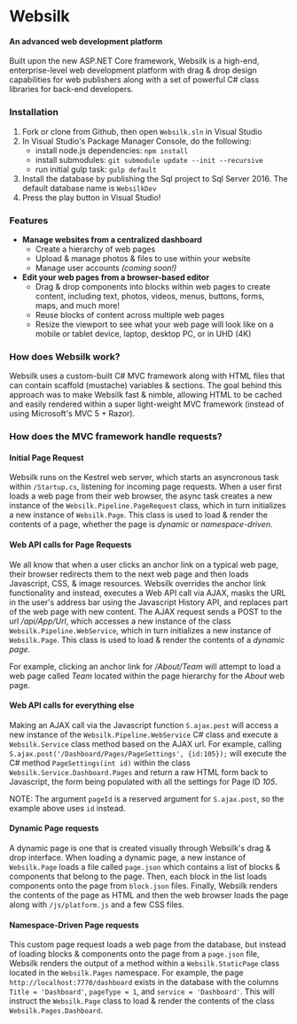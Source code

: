 # Websilk
#### An advanced web development platform
Built upon the new ASP.NET Core framework, Websilk is a high-end, enterprise-level web development platform with drag & drop design capabilities for web publishers along with a set of powerful C# class libraries for back-end developers.

### Installation
1. Fork or clone from Github, then open `Websilk.sln` in Visual Studio
2. In Visual Studio's Package Manager Console, do the following:
    * install node.js dependencies: `npm install`
    * install submodules: `git submodule update --init --recursive`
    * run initial gulp task: `gulp default`
2. Install the database by publishing the Sql project to Sql Server 2016. The default database name is `WebsilkDev`
3. Press the play button in Visual Studio!


### Features
* **Manage websites from a centralized dashboard**
  * Create a hierarchy of web pages
  * Upload & manage photos & files to use within your website
  * Manage user accounts *(coming soon!)*
* **Edit your web pages from a browser-based editor**
  * Drag & drop components into blocks within web pages to create content, including text, photos, videos, menus, buttons, forms, maps, and much more!
  * Reuse blocks of content across multiple web pages
  * Resize the viewport to see what your web page will look like on a mobile or tablet device, laptop, desktop PC, or in UHD (4K)


### How does Websilk work?
Websilk uses a custom-built C# MVC framework along with HTML files that can contain scaffold (mustache) variables & sections. The goal behind this approach was to make Websilk fast & nimble, allowing HTML to be cached and easily rendered within a super light-weight MVC framework (instead of using Microsoft's MVC 5 + Razor).

### How does the MVC framework handle requests?

#### Initial Page Request
Websilk runs on the Kestrel web server, which starts an asyncronous task within `/Startup.cs`, listening for incoming page requests. When a user first loads a web page from their web browser, the async task creates a new instance of the `Websilk.Pipeline.PageRequest` class, which in turn initializes a new instance of `Websilk.Page`. This class is used to load & render the contents of a page, whether the page is *dynamic* or *namespace-driven*.

#### Web API calls for Page Requests
We all know that when a user clicks an anchor link on a typical web page, their browser redirects them to the next web page and then loads Javascript, CSS, & image resources. Websilk overrides the anchor link functionality and instead, executes a Web API call via AJAX, masks the URL in the user's address bar using the Javascript History API, and replaces part of the web page with new content. The AJAX request sends a POST to the url */api/App/Url*, which accesses a new instance of the class `Websilk.Pipeline.WebService`, which in turn initializes a new instance of `Websilk.Page`. This class is used to load & render the contents of a *dynamic page*.

For example, clicking an anchor link for */About/Team* will attempt to load a web page called *Team* located within the page hierarchy for the *About* web page.

#### Web API calls for everything else
Making an AJAX call via the Javascript function `S.ajax.post` will access a new instance of the `Websilk.Pipeline.WebService` C# class and execute a `Websilk.Service` class method based on the AJAX url. For example, calling `S.ajax.post('/Dashboard/Pages/PageSettings', {id:105});` will execute the C# method `PageSettings(int id)` within the class `Websilk.Service.Dashboard.Pages` and return a raw HTML form back to Javascript, the form being populated with all the settings for Page ID *105*. 

NOTE: The argument `pageId` is a reserved argument for `S.ajax.post`, so the example above uses `id` instead.

#### Dynamic Page requests
 A dynamic page is one that is created visually through Websilk's drag & drop interface. When loading a dynamic page, a new instance of `Websilk.Page` loads a file called `page.json` which contains a list of blocks & components that belong to the page. Then, each block in the list loads components onto the page from `block.json` files. Finally, Websilk renders the contents of the page as HTML and then the web browser loads the page along with `/js/platform.js` and a few CSS files.

#### Namespace-Driven Page requests
This custom page request loads a web page from the database, but instead of loading blocks & components onto the page from a `page.json` file, Websilk renders the output of a method within a `Websilk.StaticPage` class located in the `Websilk.Pages` namespace. For example, the page `http://localhost:7770/dashboard` exists in the database with the columns `Title = 'Dashboard'`, `pageType = 1`, and `service = 'Dashboard'`. This will instruct the `Websilk.Page` class to load & render the contents of the class `Websilk.Pages.Dashboard`.